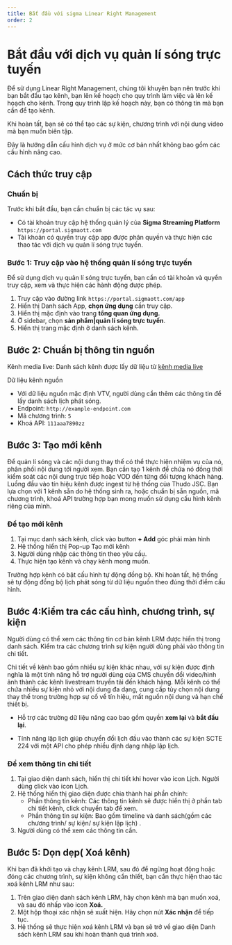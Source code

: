 ```yaml
---
title: Bắt đầu với sigma Linear Right Management
order: 2
---
```


# Bắt đầu với dịch vụ quản lí sóng trực tuyến

Để sử dụng Linear Right Management, chúng tôi khuyên bạn nên trước khi bạn bắt đầu tạo kênh, bạn lên kế hoạch cho quy trình làm việc và lên kế hoạch cho kênh. Trong quy trình lập kế hoạch này, bạn có thông tin mà bạn cần để tạo kênh.

Khi hoàn tất, bạn sẽ có thể tạo các sự kiện, chương trình với nội dung video mà bạn muốn biên tập.

Đây là hướng dẫn cấu hình dịch vụ ở mức cơ bản nhất không bao gồm các cấu hình nâng cao.

## Cách thức truy cập

### Chuẩn bị

Trước khi bắt đầu, bạn cần chuẩn bị các tác vụ sau:

- Có tài khoản truy cập hệ thống quản lý của **Sigma Streaming Platform** `https://portal.sigmaott.com`
- Tài khoản có quyền truy cập app được phân quyền và thực hiện các thao tác với dịch vụ quản lí sóng trực tuyến.

### Bước 1: Truy cập vào hệ thống quản lí sóng trực tuyến

Để sử dụng dịch vụ quản lí sóng trực tuyến, bạn cần có tài khoản và quyền truy cập, xem và thực hiện các hành động được phép.

1. Truy cập vào đường link `https://portal.sigmaott.com/app`
2. Hiển thị Danh sách App, **chọn ứng dụng** cần truy cập.
3. Hiển thị mặc định vào trang **tổng quan ứng dụng.**
4. Ở sidebar, chọn **sản phẩm|quản lí sóng trực tuyến**.
5. Hiển thị trang mặc định ở danh sách kênh.

## Bước 2: Chuẩn bị thông tin nguồn

Kênh media live: Danh sách kênh được lấy dữ liệu từ [kênh media live](/04-getting-started/b-get-started#Bước-1-Truy-cập-vào-hệ-thống-quản-lí-sóng-trực-tuyến)

Dữ liệu kênh nguồn

- Với dữ liệu nguồn mặc định VTV, người dùng cần thêm các thông tin để lấy danh sách lịch phát sóng.
- Endpoint: `http://example-endpoint.com`
- Mã chương trình: `5`
- Khoá API: `111aaa7890zz`

## Bước 3: Tạo mới kênh

Để quản lí sóng và các nội dung thay thế có thể thực hiện nhiệm vụ của nó, phân phối nội dung tới người xem. Bạn cần tạo 1 kênh để chứa nó đồng thời kiểm soát các nội dung trực tiếp hoặc VOD đến từng đối tượng khách hàng. Luồng đầu vào tín hiệu kênh được ingest từ hệ thống của Thudo JSC.
Bạn lựa chọn với 1 kênh sẵn do hệ thống sinh ra, hoặc chuẩn bị sẵn nguồn, mã chương trình, khoá API trường hợp bạn mong muốn sử dụng cấu hình kênh riêng của mình.

### Để tạo mới kênh

1. Tại mục danh sách kênh, click vào button **+ Add** góc phải màn hình
2. Hệ thống hiển thị Pop-up Tạo mới kênh
3. Người dùng nhập các thông tin theo yêu cầu.
4. Thực hiện tạo kênh và chạy kênh mong muốn.

Trường hợp kênh có bật cấu hình tự động đồng bộ. Khi hoàn tất, hệ thống sẽ tự động đồng bộ lịch phát sóng từ dữ liệu nguồn theo đúng thời điểm cấu hình.

## Bước 4:Kiểm tra các cấu hình, chương trình, sự kiện

Người dùng có thể xem các thông tin cơ bản kênh LRM được hiển thị trong danh sách. Kiểm tra các chương trình sự kiện người dùng phải vào thông tin chi tiết.

Chi tiết về kênh bao gồm nhiều sự kiện khác nhau, với sự kiện được định nghĩa là một tính năng hỗ trợ người dùng của CMS chuyển đổi video/hình ảnh thành các kênh livestream truyền tải đến khách hàng. Mỗi kênh có thể chứa nhiều sự kiện nhỏ với nội dung đa dạng, cung cấp tùy chọn nội dung thay thế trong trường hợp sự cố về tín hiệu, mất nguồn nội dung và hạn chế thiết bị.

- Hỗ trợ các trường dữ liệu nâng cao bao gồm quyền **xem lại** và **bắt đầu lại**.

- Tính năng lập lịch giúp chuyển đổi lịch đầu vào thành các sự kiện SCTE 224 với một API cho phép nhiều định dạng nhập lập lịch.

### Để xem thông tin chi tiết

1. Tại giao diện danh sách, hiển thị chi tiết khi hover vào icon Lịch. Người dùng click vào icon Lịch.
2. Hệ thống hiển thị giao diện được chia thành hai phần chính:
   - Phần thông tin kênh: Các thông tin kênh sẽ được hiển thị ở phần tab chi tiết kênh, click chuyển tab để xem.
   - Phần thông tin sự kiện: Bao gồm timeline và danh sách(gồm các chương trình/ sự kiện/ sự kiện lập lịch) .
3. Người dùng có thể xem các thông tin cần.

## Bước 5: Dọn dẹp( Xoá kênh)

Khi bạn đã khởi tạo và chạy kênh LRM, sau đó để ngừng hoạt động hoặc đóng các chương trình, sự kiện không cần thiết, bạn cần thực hiện thao tác xoá kênh LRM như sau:

1. Trên giao diện danh sách kênh LRM, hãy chọn kênh mà bạn muốn xoá, và sau đó nhấp vào icon **Xoá.**
2. Một hộp thoại xác nhận sẽ xuất hiện. Hãy chọn nút **Xác nhận** để tiếp tục.
3. Hệ thống sẽ thực hiện xoá kênh LRM và bạn sẽ trở về giao diện Danh sách kênh LRM sau khi hoàn thành quá trình xoá.
